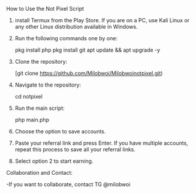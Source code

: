 How to Use the Not Pixel Script

1. install Termux from the Play Store. If you are on a PC, use Kali Linux or any other Linux distribution available in Windows.

2. Run the following commands one by one:

   pkg install php
   pkg install git
   apt update && apt upgrade -y

3. Clone the repository:

   [git clone https://github.com/Milobwoi/Milobwoinotpixel.git)

4. Navigate to the repository:

   cd notpixel
   
5. Run the main script:

   php main.php

6. Choose the option to save accounts.

7. Paste your referral link and press Enter. If you have multiple accounts, repeat this process to save all your referral links.

8. Select option 2 to start earning.


Collaboration and Contact:

-If you want to collaborate, contact TG @milobwoi

